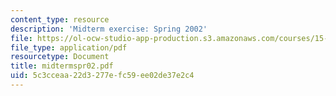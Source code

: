```yaml
---
content_type: resource
description: 'Midterm exercise: Spring 2002'
file: https://ol-ocw-studio-app-production.s3.amazonaws.com/courses/15-615-law-for-the-entrepreneur-and-manager-spring-2003/5c3cceaa22d3277efc59ee02de37e2c4_midtermspr02.pdf
file_type: application/pdf
resourcetype: Document
title: midtermspr02.pdf
uid: 5c3cceaa-22d3-277e-fc59-ee02de37e2c4
---
```

